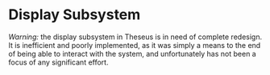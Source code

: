 # Display Subsystem

*Warning:* the display subsystem in Theseus is in need of complete redesign. It is inefficient and poorly implemented, as it was simply a means to the end of being able to interact with the system, and unfortunately has not been a focus of any significant effort.